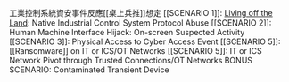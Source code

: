 工業控制系統資安事件反應[[桌上兵推]]想定
[[SCENARIO 1]]: [Living off the Land](https://www.ithome.com.tw/news/145950): Native Industrial Control System Protocol Abuse
[[SCENARIO 2]]: Human Machine Interface Hijack: On-screen Suspected Activity
[[SCENARIO 3]]: Physical Access to Cyber Access Event
[[SCENARIO 5]]: [[Ransomware]] on IT or ICS/OT Networks
[[SCENARIO 5]]: IT or ICS Network Pivot through Trusted Connections/OT Networks
BONUS SCENARIO: Contaminated Transient Device
